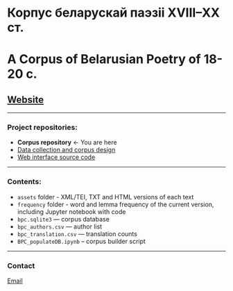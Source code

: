 # Корпус беларускай паэзіі XVIII–XX ст.
# A Corpus of Belarusian Poetry of 18-20 c.

## [Website](https://bpc.knem.cc)

-----

### Project repositories:
- __Corpus repository__ <- You are here
- [Data collection and corpus design](https://github.com/k-nem/bpcorpus-collect)
- [Web interface source code](https://github.com/k-nem/bpcorpus)

-----

### Contents:
- `assets` folder - XML/TEI, TXT and HTML versions of each text
- `frequency` folder - word and lemma frequency of the current version, including Jupyter notebook with code
- `bpc.sqlite3` — corpus database
- `bpc_authors.csv` — author list
- `bpc_translation.csv` — translation counts
- `BPC_populateDB.ipynb` – corpus builder script

-----

### Contact
[Email](mailto:katy.nemkovich@gmail.com)
